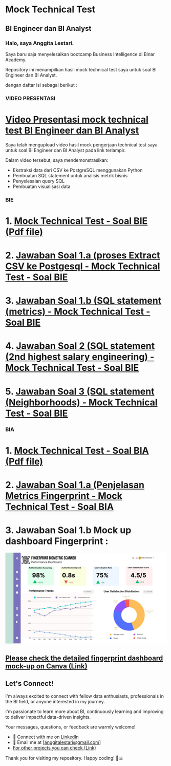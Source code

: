 # Mock Technical Test 
## BI Engineer dan BI Analyst

### Halo, saya Anggita Lestari. 
Saya baru saja menyelesaikan bootcamp Business Intelligence di Binar Academy. 

Repository ini menampilkan hasil mock technical test saya untuk soal BI Engineer dan BI Analyst.

dengan daftar isi sebagai berikut : 

### VIDEO PRESENTASI 

# [Video Presentasi mock technical test BI Engineer dan BI Analyst](https://www.loom.com/share/68bc14255e184268b8dd31bc114d2c02?sid=7d5384b9-d50d-4654-b69f-af9c81303c94)

Saya telah mengupload video hasil mock pengerjaan technical test saya untuk soal BI Engineer dan BI Analyst pada link terlampir.

Dalam video tersebut, saya mendemonstrasikan:

* Ekstraksi data dari CSV ke PostgreSQL menggunakan Python
* Pembuatan SQL statement untuk analisis metrik bisnis
* Penyelesaian query SQL
* Pembuatan visualisasi data

### BIE
# 1. [Mock Technical Test - Soal BIE (Pdf file)](https://github.com/AnggitaLestari/Mocktest-BIA-BIE/blob/main/BIE%20Mock%20Technical%20Test%20.pdf)
# 2. [Jawaban Soal 1.a (proses Extract CSV ke Postgesql - Mock Technical Test - Soal BIE](https://github.com/AnggitaLestari/Mocktest-BIA-BIE/blob/main/BIE%20-%20BIA%20SQL%20Test%20%231.ipynb)
# 3. [Jawaban Soal 1.b (SQL statement (metrics) - Mock Technical Test - Soal BIE](https://github.com/AnggitaLestari/Mocktest-BIA-BIE/blob/main/Query%20Metrics%20Superstore%20Test%201.sql)
# 4. [Jawaban Soal 2 (SQL statement (2nd highest salary engineering) - Mock Technical Test - Soal BIE](https://github.com/AnggitaLestari/Mocktest-BIA-BIE/blob/main/BIE%20SQL%20Test%20%232.ipynb)
# 5. [Jawaban Soal 3 (SQL statement (Neighborhoods) - Mock Technical Test - Soal BIE](https://github.com/AnggitaLestari/Mocktest-BIA-BIE/blob/main/BIE%20SQL%20Test%20%233.ipynb)

### BIA
# 1. [Mock Technical Test - Soal BIA (Pdf file)](https://github.com/AnggitaLestari/Mocktest-BIA-BIE/blob/main/BIA%20Mock%20Technical%20Test.pdf)
# 2. [Jawaban Soal 1.a (Penjelasan Metrics Fingerprint - Mock Technical Test - Soal BIA](https://github.com/AnggitaLestari/Mocktest-BIA-BIE/blob/main/Jawaban%20BIA%20Mock%20Technical%20Test%20soal%201.pdf)
# 3. Jawaban Soal 1.b Mock up dashboard Fingerprint : 
![alt text](https://github.com/AnggitaLestari/Mocktest-BIA-BIE/blob/main/Mockup%20dasboard%20FingerPrint%20-%20BIA%20-%20Test%201.jpg?raw=true)

## [Please check the detailed fingerprint dashboard mock-up on Canva (Link)](https://www.canva.com/design/DAGHsXRU0NY/aUzqUhQ_7NBIL1pW2kfyfw/view?utm_content=DAGHsXRU0NY&utm_campaign=designshare&utm_medium=link&utm_source=editor)

## Let's Connect!

I'm always excited to connect with fellow data enthusiasts, professionals in the BI field, or anyone interested in my journey. 

I'm passionate to learn more about BI, continuously learning and improving to deliver impactful data-driven insights. 

Your messages, questions, or feedback are warmly welcome!

* 💼 Connect with me on [LinkedIn](www.linkedin.com/in/4nggitalestari)
* 📧 Email me at [anggitalestari@gmail.com]
* [For other projects you can check (Link)](https://github.com/AnggitaLestari/End-to-end-pipeline-and-visualization-for-bikeshare)

Thank you for visiting my repository. Happy coding! 🚀📊

